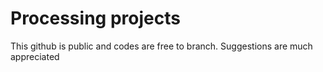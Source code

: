 # Processing projects

 This github is public and codes are free to branch. Suggestions are much appreciated
